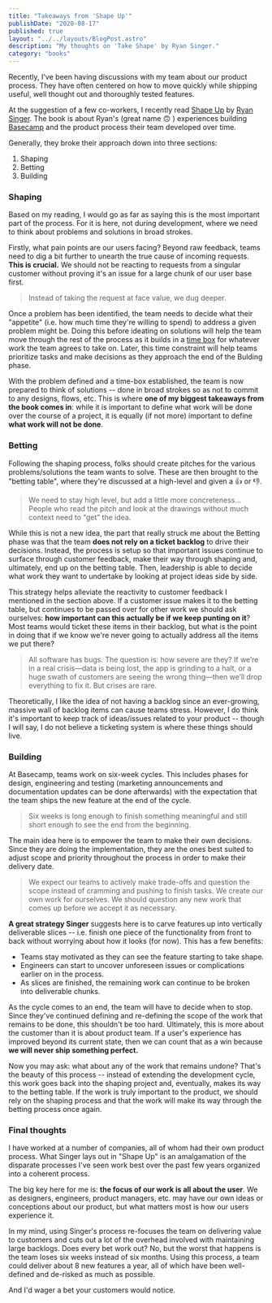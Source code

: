 ```yaml
---
title: "Takeaways from 'Shape Up'"
publishDate: "2020-08-17"
published: true
layout: "../../layouts/BlogPost.astro"
description: "My thoughts on 'Take Shape' by Ryan Singer."
category: "books"
---
```


Recently, I've been having discussions with my team about our product process. They have often centered on how to move quickly while shipping useful, well thought out and thoroughly tested features.

At the suggestion of a few co-workers, I recently read [Shape Up](https://basecamp.com/shapeup) by [Ryan Singer](https://twitter.com/rjs). The book is about Ryan's (great name 🙃 ) experiences building [Basecamp](https://basecamp.com/) and the product process their team developed over time.

Generally, they broke their approach down into three sections:

1. Shaping
2. Betting
3. Building

### Shaping

Based on my reading, I would go as far as saying this is the most important part of the process. For it is here, not during development, where we need to think about problems and solutions in broad strokes.

Firstly, what pain points are our users facing? Beyond raw feedback, teams need to dig a bit further to unearth the true cause of incoming requests. **This is crucial.** We should not be reacting to requests from a singular customer without proving it's an issue for a large chunk of our user base first.

> Instead of taking the request at face value, we dug deeper.

Once a problem has been identified, the team needs to decide what their "appetite" (i.e. how much time they're willing to spend) to address a given problem might be. Doing this before ideating on solutions will help the team move through the rest of the process as it builds in a [time box](https://en.wikipedia.org/wiki/Timeboxing) for whatever work the team agrees to take on. Later, this time constraint will help teams prioritize tasks and make decisions as they approach the end of the Bulding phase.

With the problem defined and a time-box established, the team is now prepared to think of solutions -- done in broad strokes so as not to commit to any designs, flows, etc. This is where **one of my biggest takeaways from the book comes in**: while it is important to define what work will be done over the course of a project, it is equally (if not more) important to define **what work will not be done**.

### Betting

Following the shaping process, folks should create pitches for the various problems/solutions the team wants to solve. These are then brought to the "betting table", where they're discussed at a high-level and given a 👍 or 👎.

> We need to stay high level, but add a little more concreteness... People who read the pitch and look at the drawings without much context need to “get” the idea.

While this is not a new idea, the part that really struck me about the Betting phase was that the team **does not rely on a ticket backlog** to drive their decisions. Instead, the process is setup so that important issues continue to surface through customer feedback, make their way through shaping and, ultimately, end up on the betting table. Then, leadership is able to decide what work they want to undertake by looking at project ideas side by side.

This strategy helps alleviate the reactivity to customer feedback I mentioned in the section above. If a customer issue makes it to the betting table, but continues to be passed over for other work we should ask ourselves: **how important can this actually be if we keep punting on it**? Most teams would ticket these items in their backlog, but what is the point in doing that if we know we're never going to actually address all the items we put there?

> All software has bugs. The question is: how severe are they? If we’re in a real crisis—data is being lost, the app is grinding to a halt, or a huge swath of customers are seeing the wrong thing—then we’ll drop everything to fix it. But crises are rare.

Theoretically, I like the idea of not having a backlog since an ever-growing, massive wall of backlog items can cause teams stress. However, I do think it's important to keep track of ideas/issues related to your product -- though I will say, I do not believe a ticketing system is where these things should live.

### Building

At Basecamp, teams work on six-week cycles. This includes phases for design, engineering and testing (marketing announcements and documentation updates can be done afterwards) with the expectation that the team ships the new feature at the end of the cycle.

> Six weeks is long enough to finish something meaningful and still short enough to see the end from the beginning.

The main idea here is to empower the team to make their own decisions. Since they are doing the implementation, they are the ones best suited to adjust scope and priority throughout the process in order to make their delivery date.

> We expect our teams to actively make trade-offs and question the scope instead of cramming and pushing to finish tasks. We create our own work for ourselves. We should question any new work that comes up before we accept it as necessary.

**A great strategy Singer** suggests here is to carve features up into vertically deliverable slices -- i.e. finish one piece of the functionality from front to back without worrying about how it looks (for now). This has a few benefits:

- Teams stay motivated as they can see the feature starting to take shape.
- Engineers can start to uncover unforeseen issues or complications earlier on in the process.
- As slices are finished, the remaining work can continue to be broken into deliverable chunks.

As the cycle comes to an end, the team will have to decide when to stop. Since they've continued defining and re-defining the scope of the work that remains to be done, this shouldn't be too hard. Ultimately, this is more about the customer than it is about product team. If a user's experience has improved beyond its current state, then we can count that as a win because **we will never ship something perfect.**

Now you may ask: what about any of the work that remains undone? That's the beauty of this process -- instead of extending the development cycle, this work goes back into the shaping project and, eventually, makes its way to the betting table. If the work is truly important to the product, we should rely on the shaping process and that the work will make its way through the betting process once again.

### Final thoughts

I have worked at a number of companies, all of whom had their own product process. What Singer lays out in "Shape Up" is an amalgamation of the disparate processes I've seen work best over the past few years organized into a coherent process.

The big key here for me is: **the focus of our work is all about the user**. We as designers, engineers, product managers, etc. may have our own ideas or conceptions about our product, but what matters most is how our users experience it.

In my mind, using Singer's process re-focuses the team on delivering value to customers and cuts out a lot of the overhead involved with maintaining large backlogs. Does every bet work out? No, but the worst that happens is the team loses six weeks instead of six months. Using this process, a team could deliver about 8 new features a year, all of which have been well-defined and de-risked as much as possible.

And I'd wager a bet your customers would notice.
